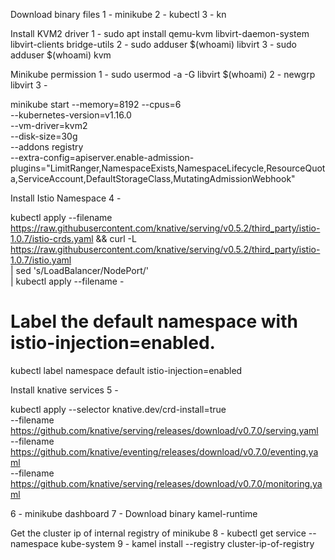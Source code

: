 Download binary files
1 - minikube
2 - kubectl
3 - kn

Install KVM2 driver
1 - sudo apt install qemu-kvm libvirt-daemon-system libvirt-clients bridge-utils
2 - sudo adduser $(whoami) libvirt
3 - sudo adduser $(whoami) kvm

Minikube permission
1 - sudo usermod -a -G libvirt $(whoami)
2 - newgrp libvirt
3 -

minikube start --memory=8192 --cpus=6 \
  --kubernetes-version=v1.16.0 \
  --vm-driver=kvm2 \
  --disk-size=30g \
  --addons registry \
  --extra-config=apiserver.enable-admission-plugins="LimitRanger,NamespaceExists,NamespaceLifecycle,ResourceQuota,ServiceAccount,DefaultStorageClass,MutatingAdmissionWebhook"

Install Istio Namespace
4 - 

kubectl apply --filename https://raw.githubusercontent.com/knative/serving/v0.5.2/third_party/istio-1.0.7/istio-crds.yaml &&
curl -L https://raw.githubusercontent.com/knative/serving/v0.5.2/third_party/istio-1.0.7/istio.yaml \
  | sed 's/LoadBalancer/NodePort/' \
  | kubectl apply --filename -

# Label the default namespace with istio-injection=enabled.
kubectl label namespace default istio-injection=enabled

Install knative services
5 - 

kubectl apply --selector knative.dev/crd-install=true \
   --filename https://github.com/knative/serving/releases/download/v0.7.0/serving.yaml \
   --filename https://github.com/knative/eventing/releases/download/v0.7.0/eventing.yaml \
   --filename https://github.com/knative/serving/releases/download/v0.7.0/monitoring.yaml

6 - minikube dashboard
7 - Download binary kamel-runtime

Get the cluster ip of internal registry of minikube
8 - kubectl get service --namespace kube-system
9 - kamel install --registry cluster-ip-of-registry